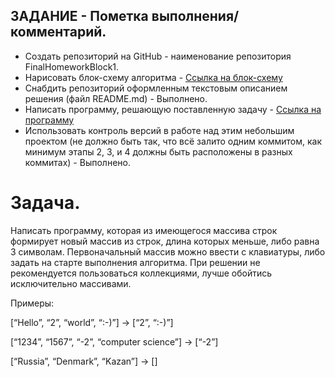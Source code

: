 ## ЗАДАНИЕ - Пометка выполнения/комментарий.
- Создать репозиторий на GitHub - наименование репозитория FinalHomeworkBlock1.
- Нарисовать блок-схему алгоритма - [Ссылка на блок-схему](Diagram.drawio.png)
- Снабдить репозиторий оформленным текстовым описанием решения (файл README.md) - Выполнено.
- Написать программу, решающую поставленную задачу - [Ссылка на программу]()
- Использовать контроль версий в работе над этим небольшим проектом (не должно быть так, что всё залито одним коммитом, как минимум этапы 2, 3, и 4 должны быть расположены в разных коммитах) - Выполнено.

# Задача.
Написать программу, которая из имеющегося массива строк формирует новый массив из строк, 
длина которых меньше, либо равна 3 символам. 
Первоначальный массив можно ввести с клавиатуры, либо задать на старте выполнения алгоритма. 
При решении не рекомендуется пользоваться коллекциями, лучше обойтись исключительно массивами.

Примеры:

[“Hello”, “2”, “world”, “:-)”] → [“2”, “:-)”]

[“1234”, “1567”, “-2”, “computer science”] → [“-2”]

[“Russia”, “Denmark”, “Kazan”] → []